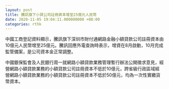 ```yaml
---
layout: post
title: 騰訊旗下小貸公司註冊資本增至25億元人民幣
date: 2020-11-05 19:04:11.000000000 +08:00
categories: rthk
---
```


中國工商登記資料顯示，騰訊旗下深圳市財付通網路金融小額貸款公司註冊資本由10億元人民幣增至25億元。騰訊回應外電查詢時表示，增資在8月啟動，10月完成監管備案，是公司資本金正常調整。

中國銀保監會及人民銀行周一就網路小額貸款業務管理暫行辦法公開徵求意見，經營網路小額貸款業務的小額貸款公司註冊資本不低於10億元，跨省級行政區域經營網路小額貸款業務的小額貸款公司註冊資本不低於50億元，均為一次性實繳貨幣資本。
